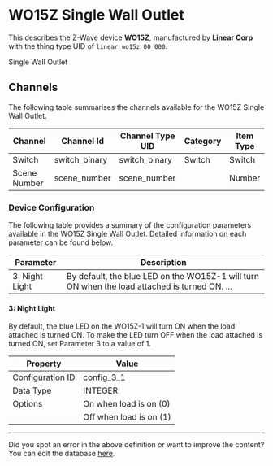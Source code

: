 
# WO15Z Single Wall Outlet

This describes the Z-Wave device **WO15Z**, manufactured by **Linear Corp** with the thing type UID of ```linear_wo15z_00_000```. 

Single Wall Outlet

## Channels
The following table summarises the channels available for the WO15Z Single Wall Outlet.

| Channel | Channel Id | Channel Type UID | Category | Item Type |
|---------|------------|------------------|----------|-----------|
| Switch | switch_binary | switch_binary | Switch | Switch |
| Scene Number | scene_number | scene_number |  | Number |




### Device Configuration
The following table provides a summary of the configuration parameters available in the WO15Z Single Wall Outlet.
Detailed information on each parameter can be found below.

| Parameter   | Description |
|-------------|-------------|
| 3: Night Light | By default, the blue LED on the WO15Z-1 will turn ON when the load attached is turned ON. ... |




#### 3: Night Light

By default, the blue LED on the WO15Z-1 will turn ON when the load attached is turned ON. To make the LED turn OFF when the load attached is turned ON, set Parameter 3 to a value of 1.


| Property         | Value    |
|------------------|----------|
| Configuration ID | config_3_1 |
| Data Type        | INTEGER || Default Value | 0 |
| Options | On when load is on (0) |
|  | Off when load is on (1) |






---

Did you spot an error in the above definition or want to improve the content?
You can edit the database [here](http://www.cd-jackson.com/index.php/zwave/zwave-device-database/zwave-device-list/devicesummary/12).

